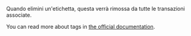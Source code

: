 Quando elimini un'etichetta, questa verrà rimossa da tutte le transazioni associate.

You can read more about tags in [the official documentation](https://firefly-iii.readthedocs.io/en/latest/concepts/tags.html).
